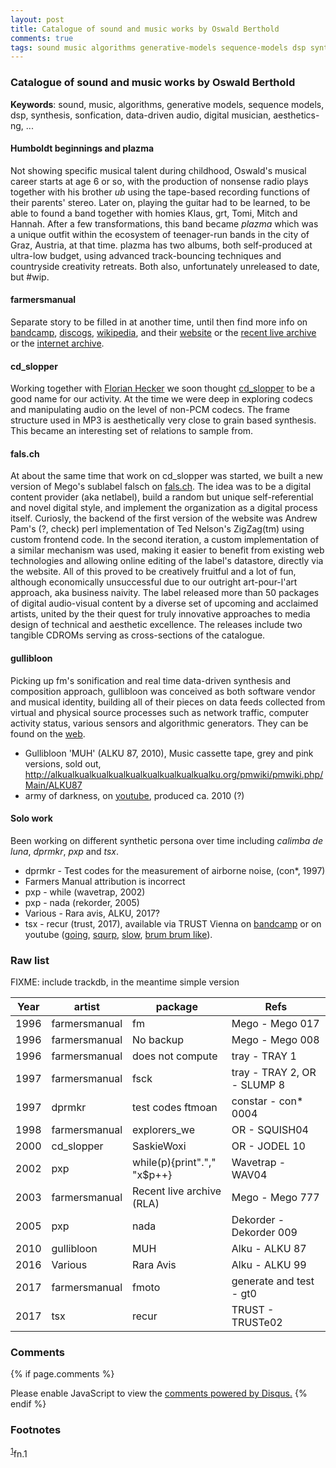 ```yaml
---
layout: post
title: Catalogue of sound and music works by Oswald Berthold
comments: true
tags: sound music algorithms generative-models sequence-models dsp synthesis sonfication data-driven-audio digital-musician aesthetics-ng
---
```


### Catalogue of sound and music works by Oswald Berthold

__Keywords__: sound, music, algorithms, generative models, sequence
models, dsp, synthesis, sonfication, data-driven audio, digital musician, aesthetics-ng, ...

#### Humboldt beginnings and plazma

Not showing specific musical talent during childhood, Oswald's musical
career starts at age 6 or so, with the production of nonsense radio
plays together with his brother *ub* using the tape-based recording
functions of their parents' stereo. Later on, playing the guitar had
to be learned, to be able to found a band together with homies Klaus,
grt, Tomi, Mitch and Hannah. After a few transformations, this band
became *plazma* which was a unique outfit within the ecosystem of
teenager-run bands in the city of Graz, Austria, at that time. plazma
has two albums, both self-produced at ultra-low budget, using advanced
track-bouncing techniques and countryside creativity retreats. Both
also, unfortunately unreleased to date, but #wip.

#### farmersmanual

Separate story to be filled in at another time, until then find more
info on [bandcamp](https://farmersmanual.bandcamp.com/),
[discogs](https://www.discogs.com/artist/356-Farmers-Manual),
[wikipedia](https://en.wikipedia.org/wiki/Farmers_Manual), and their
[website](http://web.fm) or the [recent live
archive](http://rla.web.fm) or the [internet
archive](https://archive.org/search.php?query=farmersmanual).

#### cd_slopper

Working together with [Florian
Hecker](http://florianhecker.blogspot.com/) we soon thought
[cd_slopper](https://www.discogs.com/artist/11328-CD_slopper) to be a
good name for our activity. At the time we were deep in exploring
codecs and manipulating audio on the level of non-PCM codecs. The
frame structure used in MP3 is aesthetically very close to grain based
synthesis. This became an interesting set of relations to sample from.

#### fals.ch

At about the same time that work on cd_slopper was started, we built a
new version of Mego's sublabel falsch on
[fals.ch](web.archive.org/web/19991218005216/http://fals.ch). The idea
was to be a digital content provider (aka netlabel), build a random
but unique self-referential and novel digital style, and implement the
organization as a digital process itself. Curiosly, the backend of the
first version of the website was Andrew Pam's (?, check) perl
implementation of Ted Nelson's ZigZag(tm) using custom frontend
code. In the second iteration, a custom implementation of a similar
mechanism was used, making it easier to benefit from existing web
technologies and allowing online editing of the label's datastore,
directly via the website. All of this proved to be creatively fruitful
and a lot of fun, although economically unsuccessful due to our
outright art-pour-l'art approach, aka business naivity. The label
released more than 50 packages of digital audio-visual content by a
diverse set of upcoming and acclaimed artists, united by the their
quest for truly innovative approaches to media design of technical and
aesthetic excellence. The releases include two tangible CDROMs serving
as cross-sections of the catalogue.

#### gullibloon

Picking up fm's sonification and real time data-driven synthesis and
composition approach, gullibloon was conceived as both software vendor
and musical identity, building all of their pieces on data feeds
collected from virtual and physical source processes such as network
traffic, computer activity status, various sensors and algorithmic
generators. They can be found on the [web](https://gullibloon.org).

 - Gullibloon 'MUH' (ALKU 87, 2010), Music cassette tape, grey and pink versions, sold out, <http://alkualkualkualkualkualkualkualkualkualku.org/pmwiki/pmwiki.php/Main/ALKU87>
 - army of darkness, on [youtube](https://www.youtube.com/watch?v=a7nEPDXEioM&t=28s), produced ca. 2010 (?)

#### Solo work

Been working on different synthetic persona over time including
*calimba de luna*, *dprmkr*, *pxp* and *tsx*.

 - dprmkr - Test codes for the measurement of airborne noise, (con*, 1997)
  - Farmers Manual attribution is incorrect
 - pxp - while (wavetrap, 2002)
 - pxp - nada (rekorder, 2005)
 - Various - Rara avis, ALKU, 2017?
 - tsx - recur (trust, 2017), available via TRUST Vienna on
   [bandcamp](https://trust.bandcamp.com/album/recur) or on youtube
   ([going](https://www.youtube.com/watch?v=K6gjx773udo),
   [squrp](https://www.youtube.com/watch?v=lSqJ-OmqtDA),
   [slow](https://www.youtube.com/watch?v=-MyBKmX7xpA), [brum brum
   like](https://www.youtube.com/watch?v=oEtSrK6kbO4)).
   
### Raw list

FIXME: include trackdb, in the meantime simple version

| **Year** | **artist** | **package** | **Refs**|
| -------- | ---------- | ----------- | ------- |
| 1996 | farmersmanual | fm | Mego - Mego 017 |
| 1996 | farmersmanual | No backup | Mego - Mego 008 |
| 1996 | farmersmanual | does not compute | tray - TRAY 1 |
| 1997 | farmersmanual | fsck | tray - TRAY 2, OR - SLUMP 8 |
| 1997 | dprmkr        | test codes ftmoan | constar - con\* 0004 |
| 1998 | farmersmanual | explorers\_we | OR - SQUISH04 |
| 2000 | cd\_slopper   | SaskieWoxi | OR - JODEL 10 |
| 2002 | pxp           | while(p){print"."," "x$p++} | Wavetrap - WAV04 |
| 2003 | farmersmanual | Recent live archive (RLA) | Mego - Mego 777 |
| 2005 | pxp           | nada                      | Dekorder - Dekorder 009 |
| 2010 | gullibloon    | MUH                       | Alku - ALKU 87 |
| 2016 | Various       | Rara Avis | Alku - ALKU 99 |
| 2017 | farmersmanual | fmoto | generate and test - gt0 |
| 2017 | tsx           | recur | TRUST - TRUSTe02 | 

<!--
References: autopop, augmented creativity, augmented editing,
teaching, game sounds, sonification, information sound scapes.
-->

<!-- {% include archive.html %} -->

### Comments

{% if page.comments %}
<div id="disqus_thread"></div>
<script>

/**
*  RECOMMENDED CONFIGURATION VARIABLES: EDIT AND UNCOMMENT THE SECTION BELOW TO INSERT DYNAMIC VALUES FROM YOUR PLATFORM OR CMS.
*  LEARN WHY DEFINING THESE VARIABLES IS IMPORTANT: https://disqus.com/admin/universalcode/#configuration-variables*/
/*
var disqus_config = function () {
this.page.url = PAGE_URL;  // Replace PAGE_URL with your page's canonical URL variable
this.page.identifier = PAGE_IDENTIFIER; // Replace PAGE_IDENTIFIER with your page's unique identifier variable
};
*/
(function() { // DON'T EDIT BELOW THIS LINE
var d = document, s = d.createElement('script');
s.src = '//x75.disqus.com/embed.js';
s.setAttribute('data-timestamp', +new Date());
(d.head || d.body).appendChild(s);
})();
</script>
<noscript>Please enable JavaScript to view the <a href="https://disqus.com/?ref_noscript">comments powered by Disqus.</a></noscript>
{% endif %}

### Footnotes

<sup><a id="fn.1" href="#fnr.1">1</a></sup>fn.1
